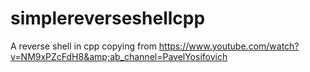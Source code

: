 # simplereverseshellcpp
A reverse shell in cpp copying from https://www.youtube.com/watch?v=NM9xPZcFdH8&amp;ab_channel=PavelYosifovich
